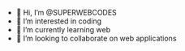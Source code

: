 - 👋 Hi, I’m @SUPERWEBCODES
- 👀 I’m interested in coding
- 🌱 I’m currently learning web
- 💞️ I’m looking to collaborate on web applications


<!---
SUPERWEBCODES/SUPERWEBCODES is a ✨ special ✨ repository because its `README.md` (this file) appears on your GitHub profile.
You can click the Preview link to take a look at your changes.
--->
